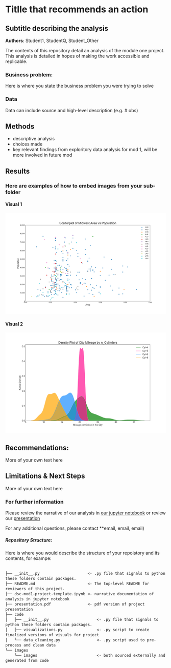 # Titlle that recommends an action
## Subtitle describing the analysis 

**Authors**: Student1, StudentQ, Student_Other

The contents of this repository detail an analysis of the module one project. This analysis is detailed in hopes of making the work accessible and replicable.


### Business problem:

Here is where you state the business problem you were trying to solve


### Data
Data can include source and high-level description (e.g. # obs)


## Methods
- descriptive analysis
- choices made
- key relevant findings from exploritory data analysis for mod 1, will be more involved in future mod

## Results

### Here are examples of how to embed images from your sub-folder


#### Visual 1
![graph1](./images/viz1.png)

#### Visual 2
![graph1](./images/viz2.png)



## Recommendations:

More of your own text here


## Limitations & Next Steps

More of your own text here


### For further information
Please review the narrative of our analysis in [our jupyter notebook](./dsc-mod1-project-template.ipynb) or review our [presentation](./SampleProjectSlides.pdf)

For any additional questions, please contact **email, email, email)


##### Repository Structure:

Here is where you would describe the structure of your repoistory and its contents, for exampe:

```

├── __init__.py                     <- .py file that signals to python these folders contain packages.
├── README.md                       <- The top-level README for reviewers of this project.
├── dsc-mod1-project-template.ipynb <- narrative documentation of analysis in jupyter notebook
├── presentation.pdf                <- pdf version of project presentation
├── code
│   ├── __init__.py                     <- .py file that signals to python these folders contain packages.
│   ├── visualizations.py               <- .py script to create finalized versions of visuals for project
│   └── data_cleaning.py                <- .py script used to pre-process and clean data
└── images
    └── images                          <- both sourced externally and generated from code

```


